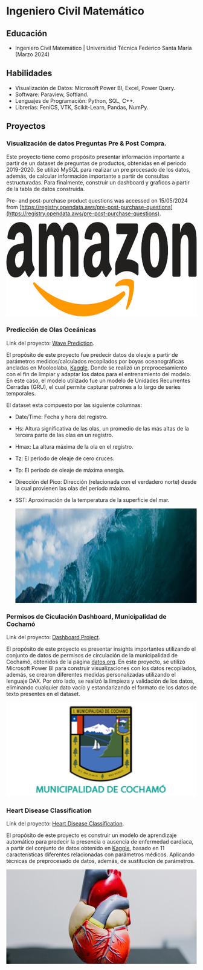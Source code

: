 # Ingeniero Civil Matemático

## Educación 

- <span style="font-size:1em;"> Ingeniero Civil Matemático | Universidad Técnica Federico Santa María (Marzo 2024) </span> 

## Habilidades

- Visualización de Datos: Microsoft Power BI, Excel, Power Query.
- Software: Paraview, Softland.
- Lenguajes de Programación: Python, SQL, C++.
- Librerías: FeniCS, VTK, Scikit-Learn, Pandas, NumPy.

## Proyectos

### Visualización de datos Preguntas Pre & Post Compra.

Este proyecto tiene como propósito presentar información importante a partir de un dataset de preguntas de productos, obtenidas en el periodo 2019-2020. Se utilizó MySQL para realizar un pre procesado de los datos, además, de calcular información importante a partir de consultas estructuradas. Para finalmente, construir un dashboard y graficos a partir de la tabla de datos construida.

Pre- and post-purchase product questions was accessed on 15/05/2024 from [https://registry.opendata.aws/pre-post-purchase-questions](https://registry.opendata.aws/pre-post-purchase-questions).


<img src="Images/Amazon_logo.jpg" alt="Amazon" width="700" height= "250"/>

### Predicción de Olas Oceánicas

Link del proyecto: [Wave Prediction](https://github.com/JavierValladaresCo/Waves_Prediction?tab=readme-ov-file).


El propósito de este proyecto fue predecir datos de oleaje a partir de parámetros medidos/calculados recopilados por boyas oceanográficas ancladas en Mooloolaba, [Kaggle](https://www.kaggle.com/datasets/jolasa/waves-measuring-buoys-data-mooloolaba). Donde se realizó un preprocesamiento con el fin de limpiar y adaptar los datos para el entrenamiento del modelo. En este caso, el modelo utilizado fue un modelo de Unidades Recurrentes Cerradas (GRU), el cual permite capturar patrones a lo largo de series temporales.

El dataset esta compuesto por las siguiente columnas:

- Date/Time: Fecha y hora del registro.
- Hs: Altura significativa de las olas, un promedio de las más altas de la tercera parte de las olas en un registro.
- Hmax: La altura máxima de la ola en el registro.
- Tz: El período de oleaje de cero cruces.
- Tp: El período de oleaje de máxima energía.
- Dirección del Pico: Dirección (relacionada con el verdadero norte) desde la cual provienen las olas del período máximo.
- SST: Aproximación de la temperatura de la superficie del mar.

  <img src="Images/dataset-cover.jpg" alt="Wave Prediction" width="700" height= "250"/>


### Permisos de Ciculación Dashboard, Municipalidad de Cochamó

Link del proyecto: [Dashboard Project](https://github.com/JavierValladaresCo/Cochamo_PowerBI).

El propósito de este proyecto es presentar insights importantes utilizando el conjunto de datos de permisos de circulación de la municipalidad de Cochamó, obtenidos de la página [datos.org](https://datos.gob.cl/). En este proyecto, se utilizó Microsoft Power BI para construir visualizaciones con los datos recopilados, además, se crearon diferentes medidas personalizadas utilizando el lenguaje DAX. Por otro lado, se realizó la limpieza y validación de los datos, eliminando cualquier dato vacío y estandarizando el formato de los datos de texto presentes en el dataset.


<img src="Images/escudocochamo-1.png" alt="Municipalidad Cochamo" width="700" height= "250"/>

### Heart Disease Classification

Link del proyecto: [Heart Disease Classification](https://github.com/JavierValladaresCo/Heart_Disease_Classification).

El propósito de este proyecto es construir un modelo de aprendizaje automático para predecir la presencia o ausencia de enfermedad cardíaca, a partir del conjunto de datos obtenido en [Kaggle](https://www.kaggle.com/datasets/mexwell/heart-disease-dataset/data), basado en 11 características diferentes relacionadas con parámetros médicos. Aplicando técnicas de preprocesado de datos, además, de sustitución de parámetros.

<img src="Images/Heart_Disease.jpg" alt="Heart Disease Classification" width="700" height= "250"/>


